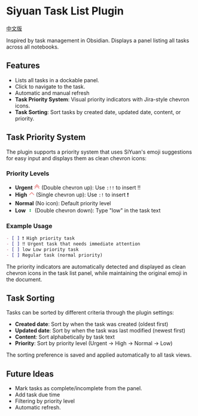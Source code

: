 # Siyuan Task List Plugin

[中文版](./README_zh_CN.md)

Inspired by task management in Obsidian. Displays a panel listing all tasks across all notebooks.

## Features

- Lists all tasks in a dockable panel.
- Click to navigate to the task.
- Automatic and manual refresh
- **Task Priority System**: Visual priority indicators with Jira-style chevron icons.
- **Task Sorting**: Sort tasks by created date, updated date, content, or priority.

## Task Priority System

The plugin supports a priority system that uses SiYuan's emoji suggestions for easy input and displays them as clean chevron icons:

### Priority Levels

- **Urgent** <svg width="16" height="16" fill="#dc2626" viewBox="0 0 16 16"><path fill-rule="evenodd" d="M7.646 2.646a.5.5 0 0 1 .708 0l6 6a.5.5 0 0 1-.708.708L8 3.707 2.354 9.354a.5.5 0 1 1-.708-.708z"/><path fill-rule="evenodd" d="M7.646 6.646a.5.5 0 0 1 .708 0l6 6a.5.5 0 0 1-.708.708L8 7.707l-5.646 5.647a.5.5 0 0 1-.708-.708z"/></svg> (Double chevron up): Use `:!!` to insert ‼️
- **High** <svg width="16" height="16" fill="#dc2626" viewBox="0 0 16 16"><path fill-rule="evenodd" d="M7.646 4.646a.5.5 0 0 1 .708 0l6 6a.5.5 0 0 1-.708.708L8 5.707l-5.646 5.647a.5.5 0 0 1-.708-.708z"/></svg> (Single chevron up): Use `:!` to insert ❗
- **Normal** (No icon): Default priority level
- **Low** <svg width="16" height="16" fill="#16a34a" viewBox="0 0 16 16"><path d="M8 6L10 10H6L8 6Z"/><path d="M8 10L10 14H6L8 10Z"/></svg> (Double chevron down): Type "low" in the task text

### Example Usage

```markdown
- [ ] ❗ High priority task
- [ ] ‼️ Urgent task that needs immediate attention
- [ ] low Low priority task
- [ ] Regular task (normal priority)
```

The priority indicators are automatically detected and displayed as clean chevron icons in the task list panel, while maintaining the original emoji in the document.

## Task Sorting

Tasks can be sorted by different criteria through the plugin settings:

- **Created date**: Sort by when the task was created (oldest first)
- **Updated date**: Sort by when the task was last modified (newest first)
- **Content**: Sort alphabetically by task text
- **Priority**: Sort by priority level (Urgent → High → Normal → Low)

The sorting preference is saved and applied automatically to all task views.

## Future Ideas

- Mark tasks as complete/incomplete from the panel.
- Add task due time
- Filtering by priority level
- Automatic refresh.
